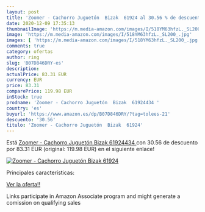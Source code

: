 ```yaml
---
layout: post
title: 'Zoomer - Cachorro Juguetón  Bizak  61924 al 30.56 % de descuento'
date: 2020-12-09 17:35:13
thumbnailImage: 'https://m.media-amazon.com/images/I/518YM63hfzL._SL200_.jpg'
image: 'https://m.media-amazon.com/images/I/518YM63hfzL._SL200_.jpg'
images: [ 'https://m.media-amazon.com/images/I/518YM63hfzL._SL200_.jpg' ]
comments: true
category: ofertas
author: ring
slug: 'B07D846DRY-es'
description:
actualPrice: 83.31 EUR
currency: EUR
price: 83.31
comparePrice: 119.98 EUR
inStock: true
prodname: 'Zoomer - Cachorro Juguetón  Bizak  61924434 '
country: 'es'
buyurl: 'https://www.amazon.es/dp/B07D846DRY/?tag=tolees-21'
descuento: '30.56'
titulo: 'Zoomer - Cachorro Juguetón  Bizak  61924'
---
```


Está [Zoomer - Cachorro Juguetón  Bizak  61924434 ](https://www.amazon.es/dp/B07D846DRY/?tag=tolees-21) con 30.56 de descuento por 83.31 EUR (original: 119.98 EUR) en el siguiente enlace!

[![Zoomer - Cachorro Juguetón  Bizak  61924](https://m.media-amazon.com/images/I/518YM63hfzL._SL200_.jpg)](https://www.amazon.es/dp/B07D846DRY/?tag=tolees-21)

Principales características:


[Ver la oferta!!](https://www.amazon.es/dp/B07D846DRY/?tag=tolees-21)

Links participate in Amazon Associate program and might generate a comission on qualifying sales


